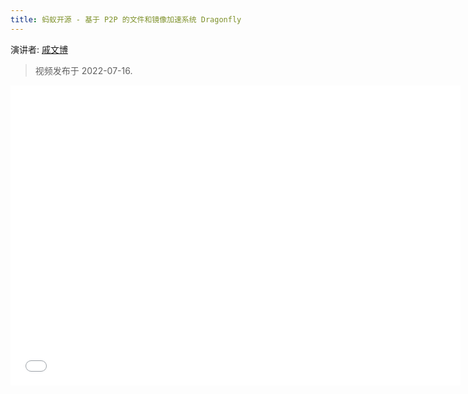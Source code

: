 ```yaml
---
title: 蚂蚁开源 - 基于 P2P 的文件和镜像加速系统 Dragonfly
---
```


演讲者: [戚文博](https://github.com/gaius-qi)

> 视频发布于 2022-07-16.

<!-- markdownlint-disable -->

<iframe src="//player.bilibili.com/player.html?aid=728463045&bvid=BV12S4y1J7LG&cid=774155898&page=1" scrolling="no"  frameborder="no" framespacing="0" allowfullscreen="true" height="480" width="720"> </iframe>

<!-- markdownlint-restore -->
